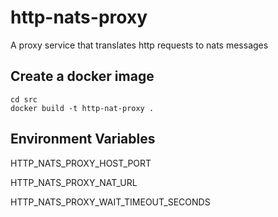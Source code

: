 # http-nats-proxy
A proxy service that translates http requests to nats messages

## Create a docker image
```
cd src
docker build -t http-nat-proxy .
```

## Environment Variables
HTTP_NATS_PROXY_HOST_PORT

HTTP_NATS_PROXY_NAT_URL

HTTP_NATS_PROXY_WAIT_TIMEOUT_SECONDS
